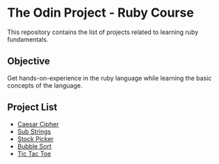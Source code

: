 # The Odin Project - Ruby Course

This repository contains the list of projects related to learning ruby fundamentals.

## Objective

Get hands-on-experience in the ruby language while learning the basic concepts of the language.

## Project List

* [Caesar Cipher](https://github.com/lokesh-karthikeyan/odin-ruby/tree/main/caesar_cipher)
* [Sub Strings](https://github.com/lokesh-karthikeyan/odin-ruby/tree/main/sub_strings)
* [Stock Picker](https://github.com/lokesh-karthikeyan/odin-ruby/tree/main/stock_picker)
* [Bubble Sort](https://github.com/lokesh-karthikeyan/odin-ruby/tree/main/bubble_sort)
* [Tic Tac Toe](https://github.com/lokesh-karthikeyan/odin-ruby/tree/main/tic_tac_toe)
